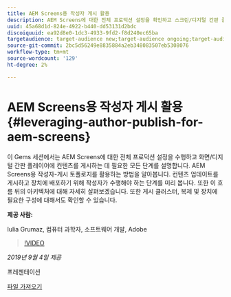 ```yaml
---
title: AEM Screens용 작성자 게시 활용
description: AEM Screens에 대한 전체 프로덕션 설정을 확인하고 스크린/디지털 간판 플레이어에 컨텐츠를 게시하는 데 필요한 모든 단계를 배웁니다.
uuid: 45a68d1d-824e-4922-b440-dd53131d2bdc
discoiquuid: ea92d8e0-1dc3-4933-9fd2-f8d240ec65ba
targetaudience: target-audience new;target-audience ongoing;target-audience upgrader
source-git-commit: 2bc5d56249e8835884a2eb348083507eb5308076
workflow-type: tm+mt
source-wordcount: '129'
ht-degree: 2%

---
```



# AEM Screens용 작성자 게시 활용{#leveraging-author-publish-for-aem-screens}

이 Gems 세션에서는 AEM Screens에 대한 전체 프로덕션 설정을 수행하고 화면/디지털 간판 플레이어에 컨텐츠를 게시하는 데 필요한 모든 단계를 설명합니다. AEM Screens용 작성자-게시 토폴로지를 활용하는 방법을 알아봅니다. 컨텐츠 업데이트를 게시하고 장치에 배포하기 위해 작성자가 수행해야 하는 단계를 미리 봅니다. 또한 이 흐름 뒤의 아키텍처에 대해 자세히 살펴보겠습니다. 또한 게시 클러스터, 복제 및 장치에 필요한 구성에 대해서도 확인할 수 있습니다.

**제공 사람:**

Iulia Grumaz, 컴퓨터 과학자, 소프트웨어 개발, Adobe

>[!VIDEO](https://video.tv.adobe.com/v/28706/?quality=9)

*2019년 9월 4일 제공*

프레젠테이션

[파일 가져오기](assets/leveraging-author-publish-aem-screens-final.pdf)
